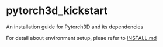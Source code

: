 # pytorch3d_kickstart
An installation guide for Pytorch3D and its dependencies

For detail about environment setup, pleae refer to [INSTALL.md](./INSTALL.md)
